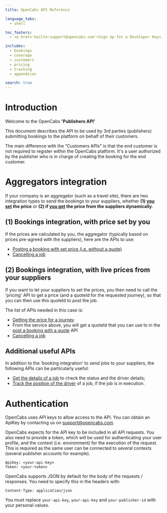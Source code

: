 ```yaml
---
title: OpenCabs API Reference

language_tabs:
  - shell

toc_footers:
  - <a href='mailto:support@opencabs.com'>Sign Up for a Developer Key</a>

includes:
  - bookings
  - coverage
  - customers
  - pricing
  - tracking
  - appendices

search: true
---
```


# Introduction

Welcome to the OpenCabs <b>'Publishers API'</b>

This document describes the API to be used by 3rd parties (publishers) submitting bookings to the platform on behalf of their customers.

The main difference with the “Customers APIs” is that the end customer is not required to register within the OpenCabs platform. It's a user authorized by the publisher who is in charge of creating the booking for the end customer.

# Aggregators integration

If your company is an aggregator (such as a travel site), there are two integration types to send the bookings to your suppliers, whether <b>(1) <u>you set</u> the price</b> or <b>(2) if <u>you get</u> the price from the suppliers dynamically</b>.

## (1) Bookings integration, with price set by you

If the prices are calculated by you, the aggregator (typically based on prices pre-agreed with the suppliers), here are the APIs to use:

* <a href="#create-a-booking-without-quote">Posting a booking with set price (i.e. without a quote)</a>
* <a href="#cancel-a-booking">Cancelling a job</a>

## (2) Bookings integration, with live prices from your suppliers

If you want to let your suppliers to set the prices, you then need to call the 'pricing' API to get a price (and a quoteId for the requested journey), so that you can then use this quoteId to post the job.

The list of APIs needed in this case is:

* <a href="#get-the-price-for-a-journey">Getting the price for a journey</a>
* From the service above, you will get a quoteId that you can use to in the <a href="#create-a-booking-with-quote">post a booking with a quote</a> API
* <a href="#cancel-a-booking">Cancelling a job</a>

## Additional useful APIs

In addition to the 'booking integration' to send jobs to your suppliers, the following APIs can be particularly useful:

* <a href="#get-the-details-of-a-booking">Get the details of a job</a> to check the status and the driver details;
* <a href="#track-the-driver-of-a-booking">Track the position of the driver</a> of a job, if the job is in execution.

# Authentication

OpenCabs uses API keys to allow access to the API. You can obtain an ApiKey by contacting us on support@opencabs.com.

OpenCabs expects for the API key to be included in all API requests. You also need to provide a token, which will be used for authenticating your user profile, and the context (i.e. environment) for the execution of the request. This is required as the same user can be connected to several contexts (several publisher accounts for example).

`ApiKey: <your-api-key>`  
`Token: <your-token>`  

OpenCabs supports JSON by default for the body of the requests / responses. You need to specify this in the headers with:

`Content-Type: application/json`

<aside class="notice">
You must replace <code>your-api-key</code>, <code>your-api-key</code> and <code>your-publisher-id</code> with your personal values.
</aside>
